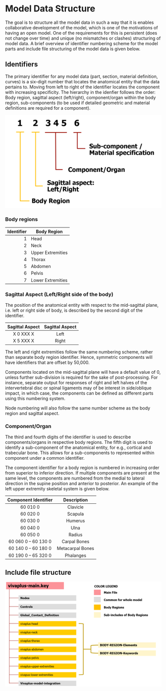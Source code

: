 # Model Data Structure

The goal is to structure all the model data in such a way that it is enables
collaborative development of the model, which is one of the motivations of having
an open model.
One of the requirements for this is persistent (does not change over time) and
unique (no mismatches or clashes) structuring of model data.
A brief overview of identifier numbering scheme for the model parts and include
file structuring of the model data is given below.



## Identifiers

The primary identifier for any model data (part, section, material definition,
  curves) is a six-digit number that locates the anatomical entity that the
  data pertains to. Moving from left to right of the identifier locates the component with increasing specificity. The hierarchy in the idenfier follows the order: Body region, sagittal aspect (left/right), component/organ within the body region, sub-components (to be used if detailed geometric and material definitions are required for a component).

![Model Data Identifiers](images/data-identifier.png)

### Body regions

| **Identifier** | **Body Region**       |
|-----------:|-------------------|
| 1          | Head              |
| 2          | Neck              |
| 3          | Upper Extremities |
| 4          | Thorax            |
| 5          | Abdomen           |
| 6          | Pelvis            |
| 7          | Lower Extremities |

### Sagittal Aspect (Left/Right side of the body)

The position of the anatomical entity with respect to the mid-sagittal plane, i.e. left or right side of body, is described by the second digit of the identifier.

**Sagittal Aspect**|**Sagittal Aspect**
:-----:|:-----:
X 0 XXX X |Left
X 5 XXX X |Right



The left and right extremities follow the same numbering scheme, rather than separate body region identifier. Hence, symmetric components will have identifiers that are offset by 50,000.

Components located on the mid-sagittal plane will have a default value of 0, unless further sub-division is required for the sake of post-processing. For instance, separate output for responses of right and left halves of the intervertebral disc or spinal ligaments may of be interest in side/oblique impact, in which case, the components can be defined as different parts using this numbering system.

Node numbering will also follow the same number scheme as the body region and sagittal aspect.


### Component/Organ

The third and fourth digits of the identifier is used to describe components/organs in respective body regions. The fifth digit is used to identify a sub-component of the anatomical entity, for e.g., cortical and trabecular bone. This allows for a sub-components to represented within component under a common identifier.

The component identifier for a body region is numbered in increasing order from superior to inferior direction. If multiple components are present at the same level, the components are numbered from the medial to lateral direction in the supine position and anterior to posterior.
An example of the left upper extremity skeletal system is given below.


**Component Identifier**|**Description**
:-----:|:-----:
60 010 0 | Clavicle
60 020 0 | Scapula
60 030 0|Humerus
60 040 0|Ulna
60 050 0|Radius
60 060 0 – 60 130 0|Carpal Bones
60 140 0 – 60 180 0|Metacarpal Bones
60 190 0 – 65 320 0|Phalanges

## Include file structure

![Include File Structure](images/include-file-structure.png)
